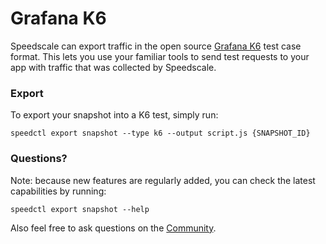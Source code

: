 # Grafana K6

Speedscale can export traffic in the open source [Grafana K6](https://github.com/grafana/k6) test case format. This lets you use your familiar tools to send test requests to your app with traffic that was collected by Speedscale.

### Export

To export your snapshot into a K6 test, simply run:

```
speedctl export snapshot --type k6 --output script.js {SNAPSHOT_ID}
```

### Questions?

Note: because new features are regularly added, you can check the latest capabilities by running:

```
speedctl export snapshot --help
```

Also feel free to ask questions on the [Community](https://slack.speedscale.com).
